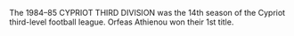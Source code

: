 The 1984–85 CYPRIOT THIRD DIVISION was the 14th season of the Cypriot third-level football league. Orfeas Athienou won their 1st title.
